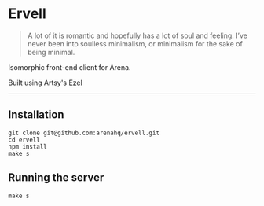 # Ervell

>  A lot of it is romantic and hopefully has a lot of soul and feeling. I’ve never been into soulless minimalism, or minimalism for the sake of being minimal.   

Isomorphic front-end client for Arena.

Built using Artsy's [Ezel](https://github.com/artsy/ezel)

* * *

## Installation
	git clone git@github.com:arenahq/ervell.git
	cd ervell
	npm install
	make s

## Running the server
	make s
